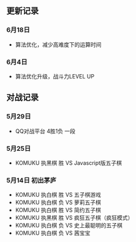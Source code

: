 ## 更新记录

### 6月18日
- 算法优化，减少高难度下的运算时间

### 6月4日
- 算法优化升级，战斗力LEVEL UP

## 对战记录

### 5月29日
- QQ对战平台 4胜1负 一段

### 5月25日
- KOMUKU 执黑棋 胜 VS Javascript版五子棋

### 5月14日 初出茅庐
- KOMUKU 执白棋 胜 VS 五子棋游戏
- KOMUKU 执白棋 负 VS 萝莉五子棋
- KOMUKU 执白棋 胜 VS 简约五子棋
- KOMUKU 执黑棋 胜 VS 疯狂五子棋（疯狂模式）
- KOMUKU 执白棋 负 VS 史上最聪明的五子棋
- KOMUKU 执白棋 负 VS 茜宝宝